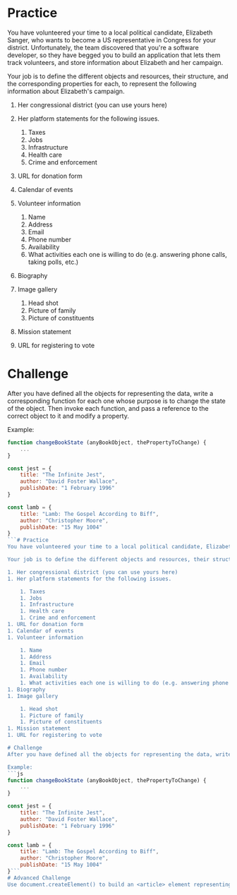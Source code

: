 # Practice
You have volunteered your time to a local political candidate, Elizabeth Sanger, who wants to become a US representative in Congress for your district. Unfortunately, the team discovered that you're a software developer, so they have begged you to build an application that lets them track volunteers, and store information about Elizabeth and her campaign.

Your job is to define the different objects and resources, their structure, and the corresponding properties for each, to represent the following information about Elizabeth's campaign.

1. Her congressional district (you can use yours here)
1. Her platform statements for the following issues.

    1. Taxes
    1. Jobs
    1. Infrastructure
    1. Health care
    1. Crime and enforcement
1. URL for donation form
1. Calendar of events
1. Volunteer information

    1. Name
    1. Address
    1. Email
    1. Phone number
    1. Availability
    1. What activities each one is willing to do (e.g. answering phone calls, taking polls, etc.)
1. Biography
1. Image gallery

    1. Head shot
    1. Picture of family
    1. Picture of constituents
1. Mission statement
1. URL for registering to vote

# Challenge
After you have defined all the objects for representing the data, write a corresponding function for each one whose purpose is to change the state of the object. Then invoke each function, and pass a reference to the correct object to it and modify a property.

Example: 
```js
function changeBookState (anyBookObject, thePropertyToChange) {
    ...
}

const jest = {
    title: "The Infinite Jest",
    author: "David Foster Wallace",
    publishDate: "1 February 1996"
}

const lamb = {
    title: "Lamb: The Gospel According to Biff",
    author: "Christopher Moore",
    publishDate: "15 May 1004"
}
```# Practice
You have volunteered your time to a local political candidate, Elizabeth Sanger, who wants to become a US representative in Congress for your district. Unfortunately, the team discovered that you're a software developer, so they have begged you to build an application that lets them track volunteers, and store information about Elizabeth and her campaign.

Your job is to define the different objects and resources, their structure, and the corresponding properties for each, to represent the following information about Elizabeth's campaign.

1. Her congressional district (you can use yours here)
1. Her platform statements for the following issues.

    1. Taxes
    1. Jobs
    1. Infrastructure
    1. Health care
    1. Crime and enforcement
1. URL for donation form
1. Calendar of events
1. Volunteer information

    1. Name
    1. Address
    1. Email
    1. Phone number
    1. Availability
    1. What activities each one is willing to do (e.g. answering phone calls, taking polls, etc.)
1. Biography
1. Image gallery

    1. Head shot
    1. Picture of family
    1. Picture of constituents
1. Mission statement
1. URL for registering to vote

# Challenge
After you have defined all the objects for representing the data, write a corresponding function for each one whose purpose is to change the state of the object. Then invoke each function, and pass a reference to the correct object to it and modify a property.

Example: 
```js
function changeBookState (anyBookObject, thePropertyToChange) {
    ...
}

const jest = {
    title: "The Infinite Jest",
    author: "David Foster Wallace",
    publishDate: "1 February 1996"
}

const lamb = {
    title: "Lamb: The Gospel According to Biff",
    author: "Christopher Moore",
    publishDate: "15 May 1004"
}```
# Advanced Challenge
Use document.createElement() to build an <article> element representing Elizabeth. The id property of the element should be her congressional district, and its content should be her platform data. Once the element has been created, insert it into the DOM. ```